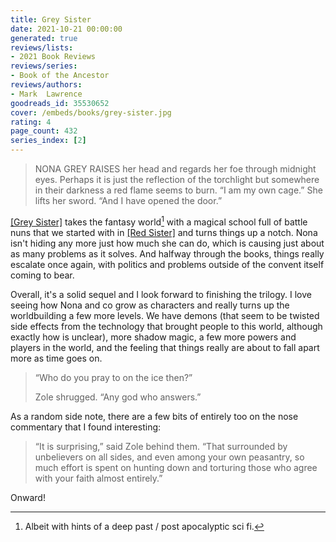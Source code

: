 ```yaml
---
title: Grey Sister
date: 2021-10-21 00:00:00
generated: true
reviews/lists:
- 2021 Book Reviews
reviews/series:
- Book of the Ancestor
reviews/authors:
- Mark  Lawrence
goodreads_id: 35530652
cover: /embeds/books/grey-sister.jpg
rating: 4
page_count: 432
series_index: [2]
---
```

> NONA GREY RAISES her head and regards her foe through midnight eyes. Perhaps
> it is just the reflection of the torchlight but somewhere in their darkness
> a red flame seems to burn. “I am my own cage.” She lifts her sword. “And I
> have opened the door.”

[[Grey Sister]]() takes the fantasy world[^ish] with a magical school full of battle nuns that we started with in [[Red Sister]]() and turns things up a notch. Nona isn't hiding any more just how much she can do, which is causing just about as many problems as it solves. And halfway through the books, things really escalate once again, with politics and problems outside of the convent itself coming to bear.  

<!--more-->

Overall, it's a solid sequel and I look forward to finishing the trilogy. I love seeing how Nona and co grow as characters and really turns up the worldbuilding a few more levels. We have demons (that seem to be twisted side effects from the technology that brought people to this world, although exactly how is unclear), more shadow magic, a few more powers and players in the world, and the feeling that things really are about to fall apart more as time goes on.  

> “Who do you pray to on the ice then?”  
> 
> Zole shrugged. “Any god who answers.”  

As a random side note, there are a few bits of entirely too on the nose commentary that I found interesting:  

> “It is surprising,” said Zole behind them. “That surrounded by unbelievers
> on all sides, and even among your own peasantry, so much effort is spent on
> hunting down and torturing those who agree with your faith almost entirely.”

Onward!  

[^ish]: Albeit with hints of a deep past / post apocalyptic sci fi.